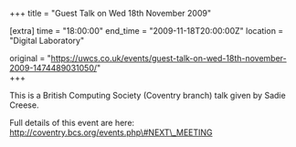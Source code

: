 +++
title = "Guest Talk on Wed 18th November 2009"

[extra]
time = "18:00:00"
end_time = "2009-11-18T20:00:00Z"
location = "Digital Laboratory"

original = "https://uwcs.co.uk/events/guest-talk-on-wed-18th-november-2009-1474489031050/"    
+++

This is a British Computing Society (Coventry branch) talk given by Sadie Creese.

Full details of this event are here: http://coventry.bcs.org/events.php\#NEXT\_MEETING

